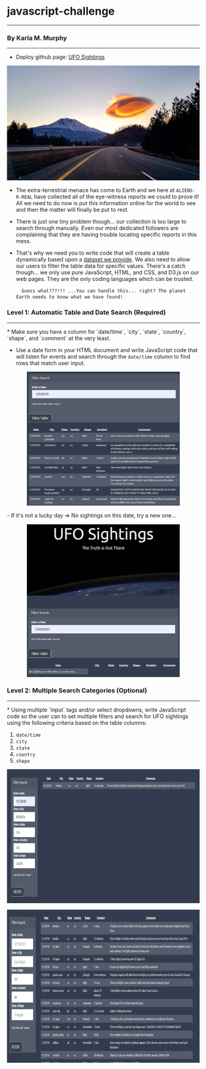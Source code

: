 # javascript-challenge
**********************************
### By Karla M. Murphy
*********************************

* Deploy github page: [UFO Sightings](https://krla20.github.io/javascript-challenge/)

<p align="center"><img width="800" height= "300" src="UFO-level-2/static/images/changeimage.jpg"></p>

* The extra-terrestrial menace has come to Earth and we here at `ALIENS-R-REAL` have collected all of the eye-witness reports we could to prove it! All we need to do now is put this information online for the world to see and then the matter will finally be put to rest.

* There is just one tiny problem though... our collection is too large to search through manually. Even our most dedicated followers are complaining that they are having trouble locating specific reports in this mess.

* That's why we need you to write code that will create a table dynamically based upon a [dataset we provide](Instructions/StarterCode/static/js/data.js). We also need to allow our users to filter the table data for specific values. There's a catch though... we only use pure JavaScript, HTML, and CSS, and D3.js on our web pages. They are the only coding languages which can be trusted.

        Guess what???!!! ...You can handle this... right? The planet Earth needs to know what we have found!

### Level 1: Automatic Table and Date Search (Required)
<hr>
* Make sure you have a column for `date/time`, `city`, `state`, `country`, `shape`, and `comment` at the very least.

* Use a date form in your HTML document and write JavaScript code that will listen for events and search through the `date/time` column to find rows that match user input.

<p align="center"><img width="400" height= "350" src="Images/datafound1.PNG"></p>
        - If it's not a lucky day => No sightings on this date, try a new one...
<p align="center"><img width="400" height= "400" src="Images/datanotfound.PNG"></p>

### Level 2: Multiple Search Categories (Optional)
<hr>
* Using multiple `input` tags and/or select dropdowns, write JavaScript code so the user can to set multiple filters and search for UFO sightings using the following criteria based on the table columns:

  1. `date/time`
  2. `city`
  3. `state`
  4. `country`
  5. `shape`

<p align="center"><img width="600" height= "350" src="Images/data2handleall.PNG"></p>
<p align="center"><img width="700" height= "400" src="Images/datafound2.PNG"></p>
